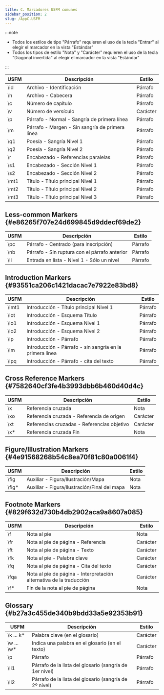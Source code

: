```yaml
---
title: C. Marcadores USFM comunes
sidebar_position: 2
slug: /AppC.USFM
---
```


:::note

- Todos los estilos de tipo "Párrafo" requieren el uso de la tecla "Entrar" al elegir el marcador en la vista "Estándar"
- Todos los tipos de estilo "Nota" y "Carácter" requieren el uso de la tecla "Diagonal invertida" al elegir el marcador en la vista "Estándar"

:::

| USFM | Descripción                                     | Estilo   |
| ---- | ----------------------------------------------- | -------- |
| \id  | Archivo - Identificación                        | Párrafo  |
| \h   | Archivo - Cabecera                              | Párrafo  |
| \c   | Número de capítulo                              | Párrafo  |
| \v   | Número de versículo                             | Carácter |
| \p   | Párrafo - Normal - Sangría de primera línea     | Párrafo  |
| \m   | Párrafo - Margen - Sin sangría de primera línea | Párrafo  |
| \q1  | Poesía - Sangría Nivel 1                        | Párrafo  |
| \q2  | Poesía - Sangría Nivel 2                        | Párrafo  |
| \r   | Encabezado - Referencias paralelas              | Párrafo  |
| \s1  | Encabezado - Sección Nivel 1                    | Párrafo  |
| \s2  | Encabezado - Sección Nivel 2                    | Párrafo  |
| \mt1 | Título - Título principal Nivel 1               | Párrafo  |
| \mt2 | Título - Título principal Nivel 2               | Párrafo  |
| \mt3 | Título - Título principal Nivel 3               | Párrafo  |

## Less-common Markers {#e86265f707e24d699845d9ddecf69de2}

| USFM | Descripción                                              | Estilo  |
| ---- | -------------------------------------------------------- | ------- |
| \pc  | Párrafo - Centrado (para inscripción) | Párrafo |
| \nb  | Párrafo - Sin ruptura con el párrafo anterior            | Párrafo |
| \li  | Entrada en lista - Nivel 1 - Sólo un nivel               | Párrafo |

## Introduction Markers {#93551ca206c1421dacac7e7922e83bd8}

| USFM  | Descripción                                              | Estilo  |
| ----- | -------------------------------------------------------- | ------- |
| \imt1 | Introducción - Título principal Nivel 1                  | Párrafo |
| \iot  | Introducción - Esquema Título                            | Párrafo |
| \io1  | Introducción - Esquema Nivel 1                           | Párrafo |
| \io2  | Introducción - Esquema Nivel 2                           | Párrafo |
| \ip   | Introducción - Párrafo                                   | Párrafo |
| \im   | Introducción - Párrafo - sin sangría en la primera línea | Párrafo |
| \ipq  | Introducción - Párrafo - cita del texto                  | Párrafo |

## Cross Reference Markers {#7582640cf3fe4b3993dbb6b460d40d4c}

| USFM | Descripción                                 | Estilo   |
| ---- | ------------------------------------------- | -------- |
| \x   | Referencia cruzada                          | Nota     |
| \xo  | Referencia cruzada - Referencia de origen   | Carácter |
| \xt  | Referencias cruzadas - Referencias objetivo | Carácter |
| \x\* | Referencia cruzada Fin                      | Nota     |

## Figure/Illustration Markers {#4e91568268b54c8ea70f81c80a0061f4}

| USFM   | Descripción                                  | Estilo |
| ------ | -------------------------------------------- | ------ |
| \fig   | Auxiliar - Figura/Ilustración/Mapa           | Nota   |
| \fig\* | Auxiliar - Figura/Ilustración/Final del mapa | Nota   |

## Footnote Markers {#829f632d730b4db2902aca9a8607a085}

| USFM | Descripción                                                         | Estilo   |
| ---- | ------------------------------------------------------------------- | -------- |
| \f   | Nota al pie                                                         | Nota     |
| \fr  | Nota al pie de página - Referencia                                  | Carácter |
| \ft  | Nota al pie de página - Texto                                       | Carácter |
| \fk  | Nota al pie - Palabra clave                                         | Carácter |
| \fq  | Nota al pie de página - Cita del texto                              | Carácter |
| \fqa | Nota al pie de página - Interpretación alternativa de la traducción | Carácter |
| \f\* | Fin de la nota al pie de página                                     | Nota     |

## Glossary {#b27a3c455de340b9bdd33a5e92353b91}

| USFM      | Descripción                                                                | Estilo   |
| --------- | -------------------------------------------------------------------------- | -------- |
| \k … k\*  | Palabra clave (en el glosario)                          | Carácter |
| \w … \w\* | Indica una palabra en el glosario (en el texto)         | Carácter |
| \p        | Párrafo                                                                    | Párrafo  |
| \li1      | Párrafo de la lista del glosario (sangría de 1er nivel) | Párrafo  |
| \li2      | Párrafo de la lista del glosario (sangría de 2º nivel)  | Párrafo  |
